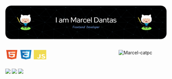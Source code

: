 ![Header](./github-header-image.png)

<!--<p align="center"> 
  Visitors count<br>
  <img src="https://profile-counter.glitch.me/marceldantas/count.svg" />
</p>
-->

<!-- <div>
  <a href="https://github.com/marceldantas">
  <img height="155em" src="https://github-readme-stats.vercel.app/api?username=marceldantas&show_icons=true&theme=radical&include_all_commits=true&count_private=true"/>
  <img height="155em"  src="https://github-readme-stats.vercel.app/api/top-langs/?username=marceldantas&layout=compact&langs_count=7&theme=radical"/>
</div> -->
  
<div style="display: inline_block"><br>
  <img align="center" alt="Marcel-HTML" height="30" width="40" src="https://raw.githubusercontent.com/devicons/devicon/master/icons/html5/html5-original.svg">
  <img align="center" alt="Marcel-CSS"  height="30" width="40" src="https://raw.githubusercontent.com/devicons/devicon/master/icons/css3/css3-original.svg">
  <img align="center" alt="Marcel-Js"   height="30" width="40" src="https://raw.githubusercontent.com/devicons/devicon/master/icons/javascript/javascript-plain.svg">
  <img align="right" alt="Marcel-catpc" height="150" width="150" src="https://img.ibxk.com.br/2017/09/06/um-gato-sentado-numa-mesa-06190649012479.gif">
</div>
    
##
 
<div>
 <a href="https://discord.gg/marceldantas#6068" target="_blank"><img src="https://img.shields.io/badge/Discord-7289DA?style=for-the-badge&logo=discord&logoColor=white" target="_blank"></a> 
  <a href = "mailto:allefmarcel.dev@gmail.com"><img src="https://img.shields.io/badge/-Gmail-%23333?style=for-the-badge&logo=gmail&logoColor=white" target="_blank"></a>
  <a href="https://www.linkedin.com/in/dantas-marcel" target="_blank"><img src="https://img.shields.io/badge/-LinkedIn-%230077B5?style=for-the-badge&logo=linkedin&logoColor=white" target="_blank"></a> 
</div>
